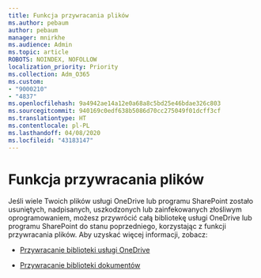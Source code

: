 ```yaml
---
title: Funkcja przywracania plików
ms.author: pebaum
author: pebaum
manager: mnirkhe
ms.audience: Admin
ms.topic: article
ROBOTS: NOINDEX, NOFOLLOW
localization_priority: Priority
ms.collection: Adm_O365
ms.custom:
- "9000210"
- "4837"
ms.openlocfilehash: 9a4942ae14a12e0a68a8c5bd25e46bdae326c803
ms.sourcegitcommit: 940169c0edf638b5086d70cc275049f01dcff3cf
ms.translationtype: HT
ms.contentlocale: pl-PL
ms.lasthandoff: 04/08/2020
ms.locfileid: "43183147"
---
```

# <a name="files-restore-feature"></a>Funkcja przywracania plików

Jeśli wiele Twoich plików usługi OneDrive lub programu SharePoint zostało usuniętych, nadpisanych, uszkodzonych lub zainfekowanych złośliwym oprogramowaniem, możesz przywrócić całą bibliotekę usługi OneDrive lub programu SharePoint do stanu poprzedniego, korzystając z funkcji przywracania plików. Aby uzyskać więcej informacji, zobacz:

- [Przywracanie biblioteki usługi OneDrive](https://support.office.com/article/restore-your-onedrive-fa231298-759d-41cf-bcd0-25ac53eb8a150)

- [Przywracanie biblioteki dokumentów](https://support.office.com/article/restore-a-document-library-317791c3-8bd0-4dfd-8254-3ca90883d39a)
